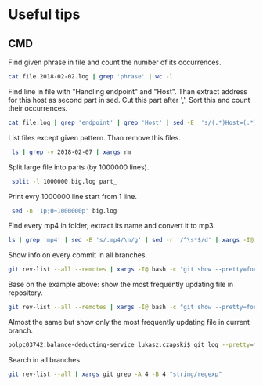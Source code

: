# Useful tips

## CMD
Find given phrase in file and count the number of its occurrences.

```bash
cat file.2018-02-02.log | grep 'phrase' | wc -l
```

Find line in file with "Handling endpoint" and "Host". Than extract address for this host as second part in sed. Cut this part after ','. Sort this and count their occurrences.
```bash
cat file.log | grep 'endpoint' | grep 'Host' | sed -E  's/(.*)Host=(.*)/\2/' | cut -d',' -f1 | sort | uniq -c
```

List files except given pattern. Than remove this files. 
```bash
 ls | grep -v 2018-02-07 | xargs rm
```

Split large file into parts (by 1000000 lines). 
```bash
 split -l 1000000 big.log part_
```

Print evry 1000000 line start from 1 line. 
```bash
 sed -n '1p;0~1000000p' big.log 
```

Find every mp4 in folder, extract its name and convert it to mp3. 
```bash
ls | grep 'mp4' | sed -E 's/.mp4/\n/g' | sed -r '/^\s*$/d' | xargs -I@ bash -c "ffmpeg -i '@.mp4' -vn -acodec libmp3lame -ac 2 -ab 160k -ar 48000 '@.mp3'"
```

Show info on every commit in all branches. 
```bash
git rev-list --all --remotes | xargs -I@ bash -c "git show --pretty=format:'#%h %ae (%cD) %s'  --name-status @"
```

Base on the example above: show the most frequently updating file in repository. 
```bash
git rev-list --all --remotes | xargs -I@ bash -c "git show --pretty=format:''  --name-status @" | sort | uniq -c | sort -r | head -n 10
```

Almost the same but show only the most frequently updating file in current branch.
```bash
polpc03742:balance-deducting-service lukasz.czapski$ git log --pretty=format:%H --no-patch | xargs -I@ bash -c "git show --pretty=format:''  --name-status @" | sort | uniq -c | sort -r | head -n 10
```
Search in all branches 
```bash
git rev-list --all | xargs git grep -A 4 -B 4 "string/regexp"
```
